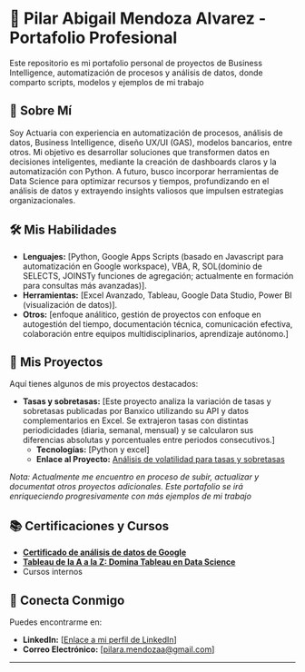 # 💼 Pilar Abigail Mendoza Alvarez - Portafolio Profesional

Este repositorio es mi portafolio personal de proyectos de Business Intelligence, automatización de procesos y análisis de datos, donde comparto scripts, modelos y ejemplos de mi trabajo

## 🚀 Sobre Mí

Soy Actuaria con experiencia en automatización de procesos, análisis de datos, Business Intelligence, diseño UX/UI (GAS), modelos bancarios, entre otros. Mi objetivo es desarrollar soluciones que transformen datos en decisiones inteligentes, mediante la creación de dashboards claros y la automatización con Python. A futuro, busco incorporar herramientas de Data Science para optimizar recursos y tiempos, profundizando en el análisis de datos y extrayendo insights valiosos que impulsen estrategias organizacionales.

## 🛠️ Mis Habilidades

*   **Lenguajes:** [Python, Google Apps Scripts (basado en Javascript para automatización en Google workspace), VBA, R, SOL(dominio de SELECTS, JOINSTy funciones de
agregación; actualmente en formación para consultas más avanzadas)].
*   **Herramientas:**  [Excel Avanzado, Tableau, Google Data Studio, Power BI (visualización de datos)].
*   **Otros:** [enfoque análitico, gestión de proyectos con enfoque en autogestión del tiempo, documentación técnica, comunicación efectiva, colaboración entre equipos multidisciplinarios, aprendizaje autónomo.]

## 📂 Mis Proyectos

Aquí tienes algunos de mis proyectos destacados:

  *   **Tasas y sobretasas:** [Este proyecto analiza la variación de tasas y sobretasas publicadas por Banxico utilizando su API y datos complementarios en Excel. Se extrajeron tasas con distintas periodicidades (diaria, semanal, mensual) y se calcularon sus diferencias absolutas y porcentuales entre periodos consecutivos.]
      *   **Tecnologías:** [Python y excel]
      *   **Enlace al Proyecto:** [Análisis de volatilidad para tasas y sobretasas](https://github.com/pilarmendoza-00/Portafolio/tree/2221cab0c4d606aa1d665ee4869c6bd662b26479/Proyectos/Tasas%20y%20sobretasa)

*Nota: Actualmente me encuentro en proceso de subir, actualizar y documentat otros proyectos adicionales. Este portafolio se irá enriqueciendo progresivamente con más ejemplos de mi trabajo*
## 📚 Certificaciones y Cursos

* **[Certificado de análisis de datos de Google](https://www.credly.com/badges/9a97e825-c989-4010-ab01-2eafca42fdd5/linked_in_profile)**
* **[Tableau de la A a la Z: Domina Tableau en Data Science](https://www.udemy.com/certificate/UC-0a68bdfe-2182-4439-8f9d-44258eb604e0/)**
* Cursos internos 

## 🔗 Conecta Conmigo

Puedes encontrarme en:

*   **LinkedIn:** [[Enlace a mi perfil de LinkedIn](https://www.linkedin.com/in/pilar-abigail-mendoza-alvarez-2a757421a/)]
*   **Correo Electrónico:** [pilara.mendozaa@gmail.com]

---
